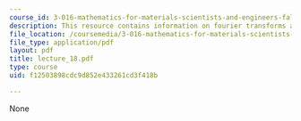 ```yaml
---
course_id: 3-016-mathematics-for-materials-scientists-and-engineers-fall-2005
description: This resource contains information on fourier transforms and it's properties.
file_location: /coursemedia/3-016-mathematics-for-materials-scientists-and-engineers-fall-2005/f12503898cdc9d852e433261cd3f418b_lecture_18.pdf
file_type: application/pdf
layout: pdf
title: lecture_18.pdf
type: course
uid: f12503898cdc9d852e433261cd3f418b

---
```

None